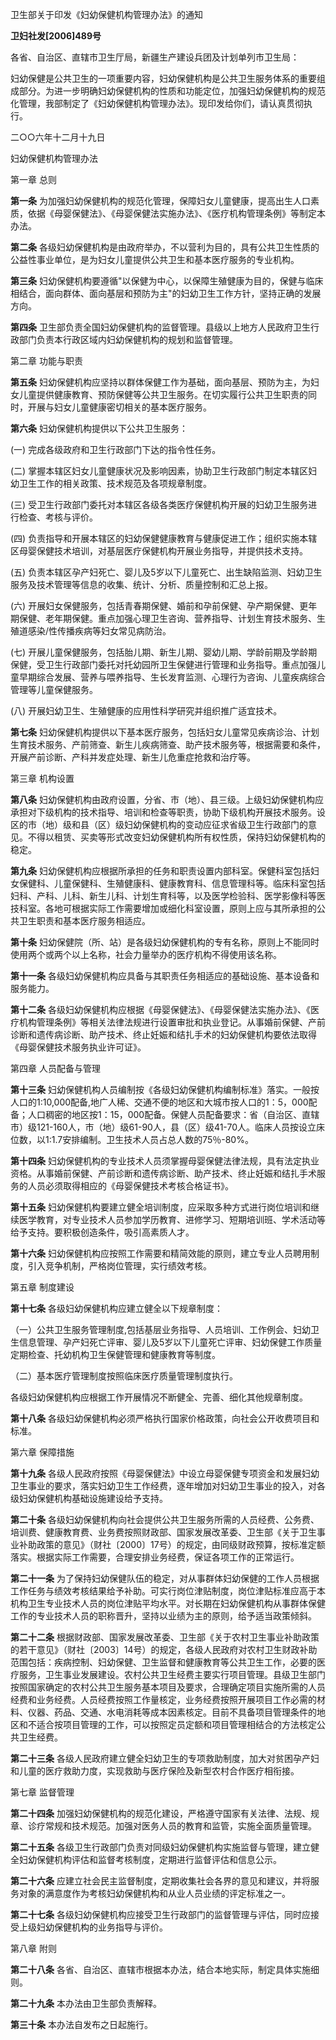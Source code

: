 卫生部关于印发《妇幼保健机构管理办法》的通知

**卫妇社发\[2006\]489号**

各省、自治区、直辖市卫生厅局，新疆生产建设兵团及计划单列市卫生局：

妇幼保健是公共卫生的一项重要内容，妇幼保健机构是公共卫生服务体系的重要组成部分。为进一步明确妇幼保健机构的性质和功能定位，加强妇幼保健机构的规范化管理，我部制定了《妇幼保健机构管理办法》。现印发给你们，请认真贯彻执行。

二○○六年十二月十九日

妇幼保健机构管理办法

第一章 总则

**第一条** 为加强妇幼保健机构的规范化管理，保障妇女儿童健康，提高出生人口素质，依据《母婴保健法》、《母婴保健法实施办法》、《医疗机构管理条例》等制定本办法。

**第二条** 各级妇幼保健机构是由政府举办，不以营利为目的，具有公共卫生性质的公益性事业单位，是为妇女儿童提供公共卫生和基本医疗服务的专业机构。

**第三条** 妇幼保健机构要遵循"以保健为中心，以保障生殖健康为目的，保健与临床相结合，面向群体、面向基层和预防为主"的妇幼卫生工作方针，坚持正确的发展方向。

**第四条** 卫生部负责全国妇幼保健机构的监督管理。县级以上地方人民政府卫生行政部门负责本行政区域内妇幼保健机构的规划和监督管理。

第二章 功能与职责

**第五条** 妇幼保健机构应坚持以群体保健工作为基础，面向基层、预防为主，为妇女儿童提供健康教育、预防保健等公共卫生服务。在切实履行公共卫生职责的同时，开展与妇女儿童健康密切相关的基本医疗服务。

**第六条** 妇幼保健机构提供以下公共卫生服务：

(一) 完成各级政府和卫生行政部门下达的指令性任务。

(二) 掌握本辖区妇女儿童健康状况及影响因素，协助卫生行政部门制定本辖区妇幼卫生工作的相关政策、技术规范及各项规章制度。

(三) 受卫生行政部门委托对本辖区各级各类医疗保健机构开展的妇幼卫生服务进行检查、考核与评价。

(四) 负责指导和开展本辖区的妇幼保健健康教育与健康促进工作；组织实施本辖区母婴保健技术培训，对基层医疗保健机构开展业务指导，并提供技术支持。

(五) 负责本辖区孕产妇死亡、婴儿及5岁以下儿童死亡、出生缺陷监测、妇幼卫生服务及技术管理等信息的收集、统计、分析、质量控制和汇总上报。

(六) 开展妇女保健服务，包括青春期保健、婚前和孕前保健、孕产期保健、更年期保健、老年期保健。重点加强心理卫生咨询、营养指导、计划生育技术服务、生殖道感染/性传播疾病等妇女常见病防治。

(七) 开展儿童保健服务，包括胎儿期、新生儿期、婴幼儿期、学龄前期及学龄期保健，受卫生行政部门委托对托幼园所卫生保健进行管理和业务指导。重点加强儿童早期综合发展、营养与喂养指导、生长发育监测、心理行为咨询、儿童疾病综合管理等儿童保健服务。

(八) 开展妇幼卫生、生殖健康的应用性科学研究并组织推广适宜技术。

**第七条** 妇幼保健机构提供以下基本医疗服务，包括妇女儿童常见疾病诊治、计划生育技术服务、产前筛查、新生儿疾病筛查、助产技术服务等，根据需要和条件，开展产前诊断、产科并发症处理、新生儿危重症抢救和治疗等。

第三章 机构设置

**第八条** 妇幼保健机构由政府设置，分省、市（地）、县三级。上级妇幼保健机构应承担对下级机构的技术指导、培训和检查等职责，协助下级机构开展技术服务。设区的市（地）级和县（区）级妇幼保健机构的变动应征求省级卫生行政部门的意见。不得以租赁、买卖等形式改变妇幼保健机构所有权性质，保持妇幼保健机构的稳定。

**第九条** 妇幼保健机构应根据所承担的任务和职责设置内部科室。保健科室包括妇女保健科、儿童保健科、生殖健康科、健康教育科、信息管理科等。临床科室包括妇科、产科、儿科、新生儿科、计划生育科等，以及医学检验科、医学影像科等医技科室。各地可根据实际工作需要增加或细化科室设置，原则上应与其所承担的公共卫生职责和基本医疗服务相适应。

**第十条** 妇幼保健院（所、站）是各级妇幼保健机构的专有名称，原则上不能同时使用两个或两个以上名称，社会力量举办的医疗机构不得使用该名称。

**第十一条** 各级妇幼保健机构应具备与其职责任务相适应的基础设施、基本设备和服务能力。

**第十二条** 各级妇幼保健机构应根据《母婴保健法》、《母婴保健法实施办法》、《医疗机构管理条例》等相关法律法规进行设置审批和执业登记。从事婚前保健、产前诊断和遗传病诊断、助产技术、终止妊娠和结扎手术的妇幼保健机构要依法取得《母婴保健技术服务执业许可证》。

第四章 人员配备与管理

**第十三条** 妇幼保健机构人员编制按《各级妇幼保健机构编制标准》落实。一般按人口的1:10,000配备,地广人稀、交通不便的地区和大城市按人口的1：5，000配备；人口稠密的地区按1：15，000配备。保健人员配备要求：省（自治区、直辖市）级121-160人，市（地）级61-90人，县（区）级41-70人。临床人员按设立床位数，以1:1.7安排编制。卫生技术人员占总人数的75％-80%。

**第十四条** 妇幼保健机构的专业技术人员须掌握母婴保健法律法规，具有法定执业资格。从事婚前保健、产前诊断和遗传病诊断、助产技术、终止妊娠和结扎手术服务的人员必须取得相应的《母婴保健技术考核合格证书》。

**第十五条** 妇幼保健机构要建立健全培训制度，应采取多种方式进行岗位培训和继续医学教育，对专业技术人员参加学历教育、进修学习、短期培训班、学术活动等给予支持。要积极创造条件，吸引高素质人才。

**第十六条** 妇幼保健机构应按照工作需要和精简效能的原则，建立专业人员聘用制度，引入竞争机制，严格岗位管理，实行绩效考核。

第五章 制度建设

**第十七条** 各级妇幼保健机构应建立健全以下规章制度：

（一）公共卫生服务管理制度,包括基层业务指导、人员培训、工作例会、妇幼卫生信息管理、孕产妇死亡评审、婴儿及5岁以下儿童死亡评审、妇幼保健工作质量定期检查、托幼机构卫生保健管理和健康教育等制度。

（二）基本医疗管理制度按照临床医疗质量管理制度执行。

各级妇幼保健机构应根据工作开展情况不断健全、完善、细化其他规章制度。

**第十八条** 各级妇幼保健机构必须严格执行国家价格政策，向社会公开收费项目和标准。

第六章 保障措施

**第十九条** 各级人民政府按照《母婴保健法》中设立母婴保健专项资金和发展妇幼卫生事业的要求，落实妇幼卫生工作经费，逐年增加对妇幼卫生事业的投入，对各级妇幼保健机构基础设施建设给予支持。

**第二十条** 各级妇幼保健机构向社会提供公共卫生服务所需的人员经费、公务费、培训费、健康教育费、业务费按照财政部、国家发展改革委、卫生部《关于卫生事业补助政策的意见》（财社〔2000〕17号）的规定，由同级财政预算，按标准定额落实。根据实际工作需要，合理安排业务经费，保证各项工作的正常运行。

**第二十一条** 为了保持妇幼保健队伍的稳定，对从事群体妇幼保健的工作人员根据工作任务与绩效考核结果给予补助。可实行岗位津贴制度，岗位津贴标准应高于本机构卫生专业技术人员的岗位津贴平均水平。对长期在妇幼保健机构从事群体保健工作的专业技术人员的职称晋升，坚持以业绩为主的原则，给予适当政策倾斜。

**第二十二条** 根据财政部、国家发展改革委、卫生部《关于农村卫生事业补助政策的若干意见》（财社〔2003〕14号）的规定，各级人民政府对农村卫生财政补助范围包括：疾病控制、妇幼保健、卫生监督和健康教育等公共卫生工作，必要的医疗服务，卫生事业发展建设。农村公共卫生经费主要实行项目管理。县级卫生部门按照国家确定的农村公共卫生服务基本项目及要求，合理确定项目实施所需的人员经费和业务经费。人员经费按照工作量核定，业务经费按照开展项目工作必需的材料、仪器、药品、交通、水电消耗等成本因素核定。目前不具备项目管理条件的地区和不适合按项目管理的工作，可以按照定员定额和项目管理相结合的方法核定公共卫生经费。

**第二十三条** 各级人民政府建立健全妇幼卫生的专项救助制度，加大对贫困孕产妇和儿童的医疗救助力度，实现救助与医疗保险及新型农村合作医疗相衔接。

第七章 监督管理

**第二十四条** 加强妇幼保健机构的规范化建设，严格遵守国家有关法律、法规、规章、诊疗常规和技术规范。加强对医务人员的教育和监管，实施全面质量管理。

**第二十五条** 各级卫生行政部门负责对同级妇幼保健机构实施监督与管理，建立健全妇幼保健机构评估和监督考核制度，定期进行监督评估和信息公示。

**第二十六条** 应建立社会民主监督制度，定期收集社会各界的意见和建议，并将服务对象的满意度作为考核妇幼保健机构和从业人员业绩的评定标准之一。

**第二十七条** 各级妇幼保健机构应接受卫生行政部门的监督管理与评估，同时应接受上级妇幼保健机构的业务指导与评价。

第八章 附则

**第二十八条** 各省、自治区、直辖市根据本办法，结合本地实际，制定具体实施细则。

**第二十九条** 本办法由卫生部负责解释。

**第三十条** 本办法自发布之日起施行。
